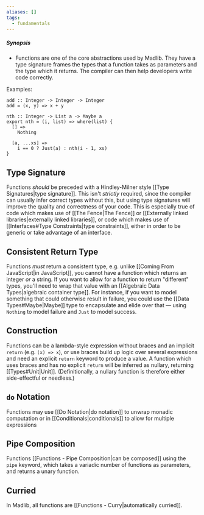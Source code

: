 ```yaml
---
aliases: []
tags:
  - fundamentals
---
```

##### Synopsis
- Functions are one of the core abstractions used by Madlib. They have a type signature frames the types that a function takes as parameters and the type which it returns. The compiler can then help developers write code correctly.

Examples:
```
add :: Integer -> Integer -> Integer
add = (x, y) => x + y

nth :: Integer -> List a -> Maybe a
export nth = (i, list) => where(list) {
  [] =>
    Nothing

  [a, ...xs] =>
    i == 0 ? Just(a) : nth(i - 1, xs)
}
```

## Type Signature

Functions _should_ be preceded with a Hindley-Milner style [[Type Signatures|type signature]]. This isn't _strictly_ required, since the compiler can usually infer correct types without this, but using type signatures will improve the quality and correctness of your code. This is especially true of code which makes use of [[The Fence|The Fence]] or [[Externally linked libraries|externally linked libraries]], or code which makes use of [[Interfaces#Type Constraints|type constraints]], either in order to be generic or take advantage of an interface.

## Consistent Return Type

Functions _must_ return a consistent type, e.g. unlike [[Coming From JavaScript|in JavaScript]], you cannot have a function which returns an integer _or_ a string. If you want to allow for a function to return "different" types, you'll need to wrap that value with an [[Algebraic Data Types|algebraic container type]]. For instance, if you want to model something that could otherwise result in failure, you could use the [[Data Types#Maybe|Maybe]] type to encapsulate and elide over that — using `Nothing` to model failure and `Just` to model success.

## Construction

Functions can be a lambda-style expression without braces and an implicit `return`  (e.g. `(x) => x`), or use braces build up logic over several expressions and need an explicit `return` keyword to produce a value. A function which uses braces and has no explicit `return` will be inferred as nullary, returning [[Types#Unit|Unit]]. (Definitionally, a nullary function is therefore either side-effectful or needless.)

## `do` Notation

Functions may use [[Do Notation|do notation]] to unwrap monadic computation or in [[Conditionals|conditionals]] to allow for multiple expressions 
## Pipe Composition

Functions [[Functions - Pipe Composition|can be composed]] using the `pipe` keyword, which takes a variadic number of functions as parameters, and returns a unary function.

## Curried

In Madlib, all functions are [[Functions - Curry|automatically curried]].